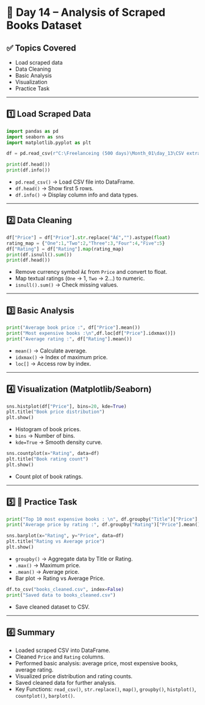 # 📅 Day 14 – Analysis of Scraped Books Dataset

## ✅ Topics Covered

* Load scraped data
* Data Cleaning
* Basic Analysis
* Visualization
* Practice Task

---

## 1️⃣ Load Scraped Data

```python
import pandas as pd
import seaborn as sns
import matplotlib.pyplot as plt

df = pd.read_csv(r"C:\Freelanceing (500 days)\Month_01\day_13\CSV extracted dataset\books_full.csv")

print(df.head())
print(df.info())
```

* `pd.read_csv()` → Load CSV file into DataFrame.
* `df.head()` → Show first 5 rows.
* `df.info()` → Display column info and data types.

---

## 2️⃣ Data Cleaning

```python
df["Price"] = df["Price"].str.replace("Â£","").astype(float)
rating_map = {"One":1,"Two":2,"Three":3,"Four":4,"Five":5}
df["Rating"] = df["Rating"].map(rating_map)
print(df.isnull().sum())
print(df.head())
```

* Remove currency symbol `Â£` from `Price` and convert to float.
* Map textual ratings (`One` → 1, `Two` → 2...) to numeric.
* `isnull().sum()` → Check missing values.

---

## 3️⃣ Basic Analysis

```python
print("Average book price :", df["Price"].mean())
print("Most expensive books :\n",df.loc[df["Price"].idxmax()])
print("Average rating :", df["Rating"].mean())
```

* `mean()` → Calculate average.
* `idxmax()` → Index of maximum price.
* `loc[]` → Access row by index.

---

## 4️⃣ Visualization (Matplotlib/Seaborn)

```python
sns.histplot(df["Price"], bins=20, kde=True)
plt.title("Book price distribution")
plt.show()
```

* Histogram of book prices.
* `bins` → Number of bins.
* `kde=True` → Smooth density curve.

```python
sns.countplot(x="Rating", data=df)
plt.title("Book rating count")
plt.show()
```

* Count plot of book ratings.

---

## 5️⃣ 🚀 Practice Task

```python
print("Top 10 most expensive books : \n", df.groupby("Title")["Price"].max().sort_values(ascending=False).head(10))
print("Average price by rating :", df.groupby("Rating")["Price"].mean())

sns.barplot(x="Rating", y="Price", data=df)
plt.title("Rating vs Average price")
plt.show()
```

* `groupby()` → Aggregate data by Title or Rating.
* `.max()` → Maximum price.
* `.mean()` → Average price.
* Bar plot → Rating vs Average Price.

```python
df.to_csv("books_cleaned.csv", index=False)
print("Saved data to books_cleaned.csv")
```

* Save cleaned dataset to CSV.

---

## 6️⃣ Summary

* Loaded scraped CSV into DataFrame.
* Cleaned `Price` and `Rating` columns.
* Performed basic analysis: average price, most expensive books, average rating.
* Visualized price distribution and rating counts.
* Saved cleaned data for further analysis.
* Key Functions: `read_csv()`, `str.replace()`, `map()`, `groupby()`, `histplot()`, `countplot()`, `barplot()`.
